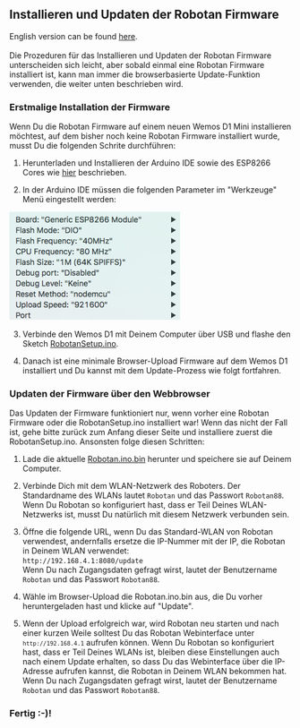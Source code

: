 <H2>Installieren und Updaten der Robotan Firmware</H2>
English version can be found <A HREF="Setup_de.md">here</A>.
<BR><BR>
Die Prozeduren für das Installieren und Updaten der Robotan Firmware unterscheiden
sich leicht, aber sobald einmal eine Robotan Firmware installiert ist, kann man
immer die browserbasierte Update-Funktion verwenden, die weiter unten beschrieben 
wird.

<H3>Erstmalige Installation der Firmware</H3>

Wenn Du die Robotan Firmware auf einem neuen Wemos D1 Mini installieren möchtest,
auf dem bisher noch keine Robotan Firmware installiert wurde, musst Du die folgenden
Schrite durchführen:

1. Herunterladen und Installieren der Arduino IDE sowie des ESP8266 Cores wie <A HREF="https://github.com/esp8266/Arduino#installing-with-boards-manager">hier</A> beschrieben.

2. In der Arduino IDE müssen die folgenden Parameter im "Werkzeuge" Menü eingestellt
werden:
<IMG SRC="img/ArduinoSettings.png">

3. Verbinde den Wemos D1 mit Deinem Computer über USB und flashe den Sketch
<A HREF="RobotanSetup.ino">RobotanSetup.ino</A>.

4. Danach ist eine minimale Browser-Upload Firmware auf dem Wemos D1 installiert 
und Du kannst mit dem Update-Prozess wie folgt fortfahren.

<H3>Updaten der Firmware über den Webbrowser</H3>

Das Updaten der Firmware funktioniert nur, wenn vorher eine Robotan Firmware
oder die RobotanSetup.ino installiert war! Wenn das nicht der Fall ist,
gehe bitte zurück zum Anfang dieser Seite und installiere zuerst die 
RobotanSetup.ino. Ansonsten folge diesen Schritten:

1. Lade die aktuelle <A HREF="Robotan.ino.bin">Robotan.ino.bin</A> herunter und
speichere sie auf Deinem Computer.

2. Verbinde Dich mit dem WLAN-Netzwerk des Roboters. Der Standardname des 
WLANs lautet <code>Robotan</code> und das Passwort <code>Robotan88</code>.
Wenn Du Robotan so konfiguriert hast, dass er Teil Deines WLAN-Netzwerks ist,
musst Du natürlich mit diesem Netzwerk verbunden sein.

3. Öffne die folgende URL, wenn Du das Standard-WLAN von Robotan verwendest,
andernfalls ersetze die IP-Nummer mit der IP, die Robotan in Deinem WLAN 
verwendet:  
`http://192.168.4.1:8080/update`  
Wenn Du nach Zugangsdaten gefragt wirst, lautet der Benutzername <code>Robotan</code> und das Passwort <code>Robotan88</code>.

4. Wähle im Browser-Upload die Robotan.ino.bin aus, die Du vorher heruntergeladen
hast und klicke auf "Update".

5. Wenn der Upload erfolgreich war, wird Robotan neu starten und nach einer 
kurzen Weile solltest Du das Robotan Webinterface unter 
<code>`http://192.168.4.1`</code> aufrufen können. Wenn Du Robotan so konfiguriert
hast, dass er Teil Deines WLANs ist, bleiben diese Einstellungen auch nach einem
Update erhalten, so dass Du das Webinterface über die IP-Adresse aufrufen kannst,
die Robotan in Deinem WLAN bekommen hat.<BR>
Wenn Du nach Zugangsdaten gefragt wirst, lautet der Benutzername <code>Robotan</code>
und das Passwort <code>Robotan88</code>.

<H3>Fertig :-)!</H3>
